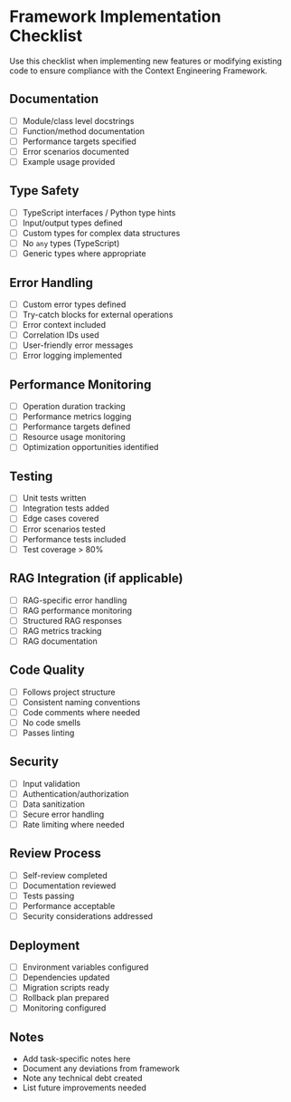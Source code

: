 # Framework Implementation Checklist

Use this checklist when implementing new features or modifying existing code to ensure compliance with the Context Engineering Framework.

## Documentation

- [ ] Module/class level docstrings
- [ ] Function/method documentation
- [ ] Performance targets specified
- [ ] Error scenarios documented
- [ ] Example usage provided

## Type Safety

- [ ] TypeScript interfaces / Python type hints
- [ ] Input/output types defined
- [ ] Custom types for complex data structures
- [ ] No `any` types (TypeScript)
- [ ] Generic types where appropriate

## Error Handling

- [ ] Custom error types defined
- [ ] Try-catch blocks for external operations
- [ ] Error context included
- [ ] Correlation IDs used
- [ ] User-friendly error messages
- [ ] Error logging implemented

## Performance Monitoring

- [ ] Operation duration tracking
- [ ] Performance metrics logging
- [ ] Performance targets defined
- [ ] Resource usage monitoring
- [ ] Optimization opportunities identified

## Testing

- [ ] Unit tests written
- [ ] Integration tests added
- [ ] Edge cases covered
- [ ] Error scenarios tested
- [ ] Performance tests included
- [ ] Test coverage > 80%

## RAG Integration (if applicable)

- [ ] RAG-specific error handling
- [ ] RAG performance monitoring
- [ ] Structured RAG responses
- [ ] RAG metrics tracking
- [ ] RAG documentation

## Code Quality

- [ ] Follows project structure
- [ ] Consistent naming conventions
- [ ] Code comments where needed
- [ ] No code smells
- [ ] Passes linting

## Security

- [ ] Input validation
- [ ] Authentication/authorization
- [ ] Data sanitization
- [ ] Secure error handling
- [ ] Rate limiting where needed

## Review Process

- [ ] Self-review completed
- [ ] Documentation reviewed
- [ ] Tests passing
- [ ] Performance acceptable
- [ ] Security considerations addressed

## Deployment

- [ ] Environment variables configured
- [ ] Dependencies updated
- [ ] Migration scripts ready
- [ ] Rollback plan prepared
- [ ] Monitoring configured

## Notes

- Add task-specific notes here
- Document any deviations from framework
- Note any technical debt created
- List future improvements needed
